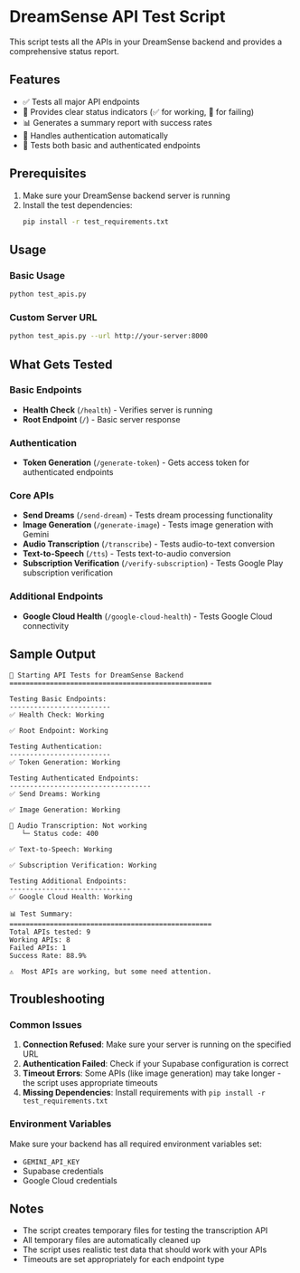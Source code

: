 # DreamSense API Test Script

This script tests all the APIs in your DreamSense backend and provides a comprehensive status report.

## Features

- ✅ Tests all major API endpoints
- 🚨 Provides clear status indicators (✅ for working, 🚨 for failing)
- 📊 Generates a summary report with success rates
- 🔐 Handles authentication automatically
- 🎯 Tests both basic and authenticated endpoints

## Prerequisites

1. Make sure your DreamSense backend server is running
2. Install the test dependencies:
   ```bash
   pip install -r test_requirements.txt
   ```

## Usage

### Basic Usage

```bash
python test_apis.py
```

### Custom Server URL

```bash
python test_apis.py --url http://your-server:8000
```

## What Gets Tested

### Basic Endpoints

- **Health Check** (`/health`) - Verifies server is running
- **Root Endpoint** (`/`) - Basic server response

### Authentication

- **Token Generation** (`/generate-token`) - Gets access token for authenticated endpoints

### Core APIs

- **Send Dreams** (`/send-dream`) - Tests dream processing functionality
- **Image Generation** (`/generate-image`) - Tests image generation with Gemini
- **Audio Transcription** (`/transcribe`) - Tests audio-to-text conversion
- **Text-to-Speech** (`/tts`) - Tests text-to-audio conversion
- **Subscription Verification** (`/verify-subscription`) - Tests Google Play subscription verification

### Additional Endpoints

- **Google Cloud Health** (`/google-cloud-health`) - Tests Google Cloud connectivity

## Sample Output

```
🚀 Starting API Tests for DreamSense Backend
==================================================

Testing Basic Endpoints:
-------------------------
✅ Health Check: Working

✅ Root Endpoint: Working

Testing Authentication:
-------------------------
✅ Token Generation: Working

Testing Authenticated Endpoints:
-----------------------------------
✅ Send Dreams: Working

✅ Image Generation: Working

🚨 Audio Transcription: Not working
   └─ Status code: 400

✅ Text-to-Speech: Working

✅ Subscription Verification: Working

Testing Additional Endpoints:
------------------------------
✅ Google Cloud Health: Working

📊 Test Summary:
==================================================
Total APIs tested: 9
Working APIs: 8
Failed APIs: 1
Success Rate: 88.9%

⚠️  Most APIs are working, but some need attention.
```

## Troubleshooting

### Common Issues

1. **Connection Refused**: Make sure your server is running on the specified URL
2. **Authentication Failed**: Check if your Supabase configuration is correct
3. **Timeout Errors**: Some APIs (like image generation) may take longer - the script uses appropriate timeouts
4. **Missing Dependencies**: Install requirements with `pip install -r test_requirements.txt`

### Environment Variables

Make sure your backend has all required environment variables set:

- `GEMINI_API_KEY`
- Supabase credentials
- Google Cloud credentials

## Notes

- The script creates temporary files for testing the transcription API
- All temporary files are automatically cleaned up
- The script uses realistic test data that should work with your APIs
- Timeouts are set appropriately for each endpoint type
